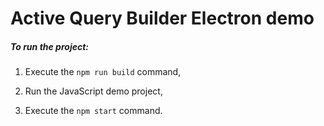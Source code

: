 # Active Query Builder Electron demo

##### To run the project:

1. Execute the `npm run build` command,

2. Run the JavaScript demo project,

3. Execute the `npm start` command.
